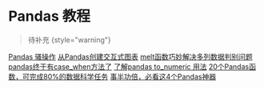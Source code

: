 # Pandas 教程

<show-structure depth="2"/>

> 待补充
{style="warning"}


<seealso>
<category ref="ref_docs">
    <a href="https://mp.weixin.qq.com/s/CXpgWkxarO6TQAEBHYHQ_A">Pandas 骚操作</a>
    <a href="https://mp.weixin.qq.com/s/IKlOeyRMOjdSoKxi32eLxQ">从Pandas创建交互式图表</a>
    <a href="https://mp.weixin.qq.com/s/--A8VhIo0mlwnIDXDQEmxw">melt函数巧妙解决多列数据判别问题</a>
    <a href="https://mp.weixin.qq.com/s/KTpOU-Fd2kxRT3KZ3Yh8TQ">pandas终于有case_when方法了</a>
    <a href="https://mp.weixin.qq.com/s/tSeXofK-0NUqxGMy3nDg8Q">了解pandas to_numeric 用法</a>
    <a href="https://mp.weixin.qq.com/s/G4cZHNi76o1NmEqwcdHiJQ">20个Pandas函数，可完成80%的数据科学任务</a>
    <a href="https://mp.weixin.qq.com/s/KIZOZrpRgpC2ypByJi0KnQ">事半功倍，必看这4个Pandas神器</a>
</category>
<category ref="ref_github"></category>
<category ref="ref_issues"></category>
<category ref="ref_hf"></category>
<category ref="ref_ms"></category>
</seealso>